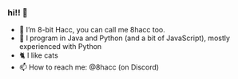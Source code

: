 ### hi!! 👋
- 🔭 I’m 8-bit Hacc, you can call me 8hacc too.
- 🌱 I program in Java and Python (and a bit of JavaScript), mostly experienced with Python
- 🐈 I like cats
- 📫 How to reach me: @8hacc (on Discord)
